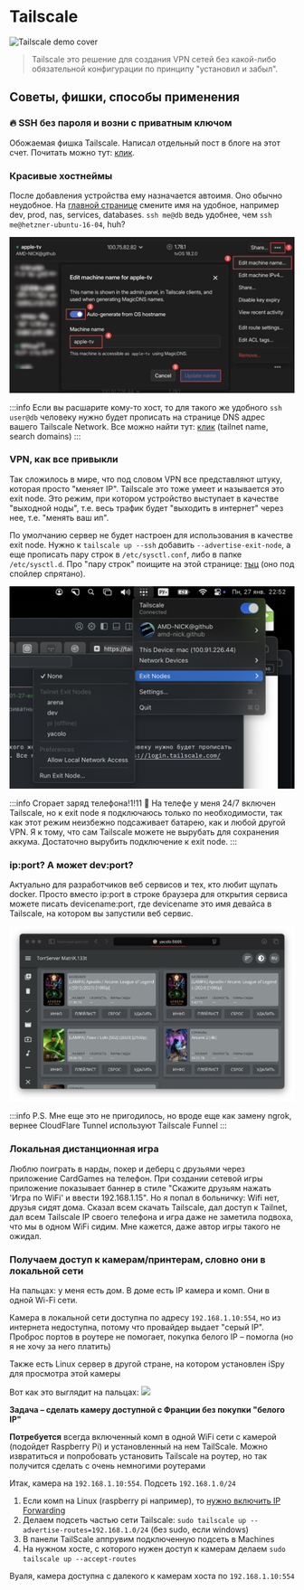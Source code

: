 # Tailscale

![Tailscale demo cover](https://i.imgur.com/3lMWzMJ.png)

> Tailscale это решение для создания VPN сетей без какой-либо обязательной конфигурации по принципу "установил и забыл".

## Советы, фишки, способы применения

### 🔥 SSH без пароля и возни с приватным ключом

Обожаемая фишка Tailscale. Написал отдельный пост в блоге на этот счет. Почитать можно тут: [клик](/2025/01/27/easy-ssh-with-tailscale).

### Красивые хостнеймы

После добавления устройства ему назначается автоимя. Оно обычно неудобное. На [главной странице](https://login.tailscale.com/admin/machines) смените имя на удобное, например dev, prod, nas, services, databases. `ssh me@db` ведь удобнее, чем `ssh me@hetzner-ubuntu-16-04`, huh?

![disable-auto-name](auto-hostname.png)

:::info
Если вы расшарите кому-то хост, то для такого же удобного `ssh user@db` человеку нужно будет прописать на странице DNS адрес вашего Tailscale Network. Все можно найти тут: [клик](https://login.tailscale.com/admin/dns) (tailnet name, search domains)
:::

### VPN, как все привыкли

Так сложилось в мире, что под словом VPN все представляют штуку, которая просто "меняет IP". Tailscale это тоже умеет и называется это exit node. Это режим, при котором устройство выступает в качестве "выходной ноды", т.е. весь трафик будет "выходить в интернет" через нее, т.е. "менять ваш ип".

По умолчанию сервер не будет настроен для использования в качестве exit node. Нужно к `tailscale up --ssh` добавить `--advertise-exit-node`, а еще прописать пару строк в `/etc/sysctl.conf`, либо в папке `/etc/sysctl.d`. Про "пару строк" поищите на этой странице: [тыц](https://tailscale.com/kb/1103/exit-nodes?tab=linux#advertise-a-device-as-an-exit-node) (оно под спойлер спрятано).

![exit node macos](exit-node-switch-macos.png)

:::info Сгорает заряд телефона!1!11 👿
На телефе у меня 24/7 включен Tailscale, но к exit node я подключаюсь только по необходимости, так как этот режим неизбежно подсаживает батарею, как и любой другой VPN. Я к тому, что сам Tailscale можете не вырубать для сохранения аккума. Достаточно вырубить подключение к exit node.
:::

### ip:port? А может dev:port?

Актуально для разработчиков веб сервисов и тех, кто любит щупать docker. Просто вместо ip:port в строке браузера для открытия сервиса можете писать devicename:port, где devicename это имя девайса в Tailscale, на котором вы запустили веб сервис.

![tailname instead of ip](tailscale-name-instead-of-ip.png)

:::info P.S.
Мне еще это не пригодилось, но вроде еще как замену ngrok, вернее CloudFlare Tunnel используют Tailscale Funnel
:::

### Локальная дистанционная игра

Люблю поиграть в нарды, покер и деберц с друзьями через приложение CardGames на телефон. При создании сетевой игры приложение показывает баннер в стиле "Скажите друзьям нажать 'Игра по WiFi' и ввести 192.168.1.15". Но я попал в больничку: Wifi нет, друзья сидят дома. Сказал всем скачать Tailscale, дал доступ к Tailnet, дал всем Tailscale IP своего телефона и игра даже не заметила подвоха, что мы в одном WiFi сидим. Мне кажется, даже автор игры такого не ожидал.

### Получаем доступ к камерам/принтерам, словно они в локальной сети

На пальцах: у меня есть дом. В доме есть IP камера и комп. Они в одной Wi-Fi сети.

Камера в локальной сети доступна по адресу `192.168.1.10:554`, но из интернета недоступна, потому что провайдер выдает "серый IP". Проброс портов в роутере не помогает, покупка белого IP – помогла (но я не хочу за него платить)

Также есть Linux сервер в другой стране, на котором установлен iSpy для просмотра этой камеры

Вот как это выглядит на пальцах:
![](https://i.imgur.com/L54g1Eb.png)

**Задача – сделать камеру доступной с Франции без покупки "белого IP"**

**Потребуется** всегда включенный комп в одной WiFi сети с камерой (подойдет Raspberry Pi) и установленный на нем TailScale. Можно извратиться и попробовать установить Tailscale на роутер, но так получится сделать с очень немногими роутерами

Итак, камера на `192.168.1.10:554`. Подсеть `192.168.1.0/24`

1. Если комп на Linux (raspberry pi например), то [нужно включить IP Forwarding](https://tailscale.com/kb/1019/subnets/?tab=linux#enable-ip-forwarding)
2. Делаем подсеть частью сети Tailscale: `sudo tailscale up --advertise-routes=192.168.1.0/24` (без sudo, если windows)
3. В панели TailScale аппрувим подключенную подсеть в Machines
4. На нужном хосте, с которого нужен доступ к камерам делаем `sudo tailscale up --accept-routes`

Вуаля, камера доступна с далекого к камерам хоста по `192.168.1.10:554`
